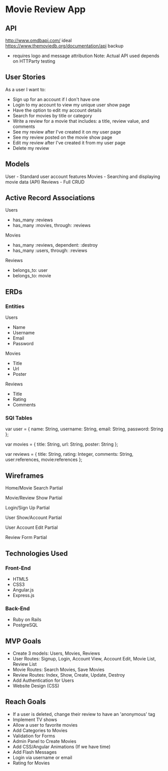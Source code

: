 # Movie Review App

## API
http://www.omdbapi.com/ ideal
https://www.themoviedb.org/documentation/api backup
- requires logo and message attribution
Note: Actual API used depends on HTTParty testing

## User Stories
As a user I want to:
- Sign up for an account if I don't have one
- Login to my account to view my unique user show page
- Have the option to edit my account details
- Search for movies by title or category
- Write a review for a movie that includes: a title, review value, and comments
- See my review after I've created it on my user page
- See my review posted on the movie show page
- Edit my review after I've created it from my user page
- Delete my review

## Models
User - Standard user account features
Movies - Searching and displaying movie data (API)
Reviews - Full CRUD

## Active Record Associations
<!-- http://guides.rubyonrails.org/association_basics.html -->
Users
- has_many :reviews
- has_many :movies, through: :reviews
<!-- validates :name, presence: true, uniqueness: true -->

Movies
- has_many :reviews, dependent: :destroy
- has_many :users, through: :reviews
<!-- validates :title, presence: true, uniqueness: true -->

Reviews
- belongs_to: user
- belongs_to: movie
<!-- look up singular vs. plural -->

## ERDs
### Entities
Users
- Name
- Username
- Email
- Password

Movies
- Title
- Url
- Poster

Reviews
- Title
- Rating
- Comments

### SQl Tables
var user = {
  name: String,
  username: String,
  email: String,
  password: String
};

var movies = {
  title: String,
  url: String,
  poster: String
};

var reviews = {
  title: String,
  rating: Integer,
  comments: String,
  user:references,
  movie:references
};

## Wireframes
Home/Movie Search Partial

Movie/Review Show Partial

Login/Sign Up Partial

User Show/Account Partial

User Account Edit Partial

Review Form Partial

## Technologies Used
### Front-End
- HTML5
- CSS3
- Angular.js
- Express.js

### Back-End
- Ruby on Rails
- PostgreSQL

## MVP Goals
- Create 3 models: Users, Movies, Reviews
- User Routes: Signup, Login, Account View, Account Edit, Movie List, Review List
- Movie Routes: Search Movies, Save Movies
- Review Routes: Index, Show, Create, Update, Destroy
- Add Authentication for Users
- Website Design (CSS)

## Reach Goals
- If a user is deleted, change their review to have an 'anonymous' tag
- Implement TV shows
- Allow a user to favorite movies
- Add Categories to Movies
- Validation for Forms
- Admin Panel to Create Movies
- Add CSS/Angular Animations (If we have time)
- Add Flash Messages
- Login via username or email
- Rating for Movies
